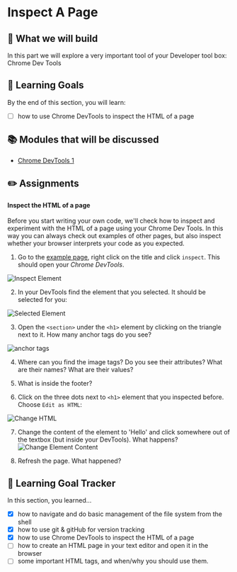 # Inspect A Page

## 🎨 What we will build
In this part we will explore a very important tool of your Developer tool box: Chrome Dev Tools


## 🎯 Learning Goals
By the end of this section, you will learn:

* [ ] how to use Chrome DevTools to inspect the HTML of a page


## 📚 Modules that will be discussed

* [Chrome DevTools 1]()

## ✏️ Assignments

#### Inspect the HTML of a page
Before you start writing your own code, we'll check how to inspect and experiment with the HTML of a page using your Chrome Dev Tools. In this way you can always check out examples of other pages, but also inspect whether your browser interprets your code as you expected.

1. Go to the [example page](), right click on the title and click `inspect`. This should open your _Chrome DevTools_.

![Inspect Element](https://cd.sseu.re/MuseumGuide_2018-11-28_17-15-31.png)

2. In your DevTools find the element that you selected. It should be selected for you:

![Selected Element](https://cd.sseu.re/MuseumGuide_2018-11-28_17-17-52.png)

3. Open the `<section>` under the `<h1>` element by clicking on the triangle next to it. How many anchor tags do you see?

![anchor tags](https://cd.sseu.re/MuseumGuide_2018-11-28_17-19-51.png)

4. Where can you find the image tags? Do you see their attributes? What are their names? What are their values?

5. What is inside the footer?

6. Click on the three dots next to `<h1>` element that you inspected before. Choose `Edit as HTML`:

![Change HTML](https://cd.sseu.re/MuseumGuide_2018-11-28_17-22-29.png)

7. Change the content of the element to 'Hello' and click somewhere out of the textbox (but inside your DevTools). What happens?
![Change Element Content](https://cd.sseu.re/MuseumGuide_2018-11-28_17-24-42.png)

9. Refresh the page. What happened?

## 🎯 Learning Goal Tracker
In this section, you learned...

* [X] how to navigate and do basic management of the file system from the shell
* [X] how to use git & gitHub for version tracking
* [X] how to use Chrome DevTools to inspect the HTML of a page
* [ ] how to create an HTML page in your text editor and open it in the browser
* [ ] some important HTML tags, and when/why you should use them.
